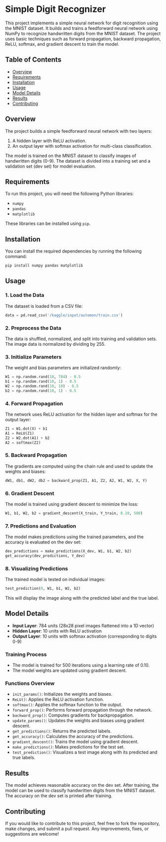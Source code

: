 # Simple Digit Recognizer

This project implements a simple neural network for digit recognition using the MNIST dataset. It builds and trains a feedforward neural network using NumPy to recognize handwritten digits from the MNIST dataset. The project uses basic techniques such as forward propagation, backward propagation, ReLU, softmax, and gradient descent to train the model.

## Table of Contents

- [Overview](#overview)
- [Requirements](#requirements)
- [Installation](#installation)
- [Usage](#usage)
- [Model Details](#model-details)
- [Results](#results)
- [Contributing](#contributing)

## Overview

The project builds a simple feedforward neural network with two layers:
1. A hidden layer with ReLU activation.
2. An output layer with softmax activation for multi-class classification.

The model is trained on the MNIST dataset to classify images of handwritten digits (0-9). The dataset is divided into a training set and a validation set (dev set) for model evaluation.

## Requirements

To run this project, you will need the following Python libraries:

- `numpy`
- `pandas`
- `matplotlib`

These libraries can be installed using `pip`.

## Installation

You can install the required dependencies by running the following command:

```bash
pip install numpy pandas matplotlib
```

## Usage

### 1. Load the Data

The dataset is loaded from a CSV file:

```python
data = pd.read_csv('/kaggle/input/automon/train.csv')
```

### 2. Preprocess the Data

The data is shuffled, normalized, and split into training and validation sets. The image data is normalized by dividing by 255.

### 3. Initialize Parameters

The weight and bias parameters are initialized randomly:

```python
W1 = np.random.rand(10, 784) - 0.5
b1 = np.random.rand(10, 1) - 0.5
W2 = np.random.rand(10, 10) - 0.5
b2 = np.random.rand(10, 1) - 0.5
```

### 4. Forward Propagation

The network uses ReLU activation for the hidden layer and softmax for the output layer:

```python
Z1 = W1.dot(X) + b1
A1 = ReLU(Z1)
Z2 = W2.dot(A1) + b2
A2 = softmax(Z2)
```

### 5. Backward Propagation

The gradients are computed using the chain rule and used to update the weights and biases:

```python
dW1, db1, dW2, db2 = backward_prop(Z1, A1, Z2, A2, W1, W2, X, Y)
```

### 6. Gradient Descent

The model is trained using gradient descent to minimize the loss:

```python
W1, b1, W2, b2 = gradient_descent(X_train, Y_train, 0.10, 500)
```

### 7. Predictions and Evaluation

The model makes predictions using the trained parameters, and the accuracy is evaluated on the dev set:

```python
dev_predictions = make_predictions(X_dev, W1, b1, W2, b2)
get_accuracy(dev_predictions, Y_dev)
```

### 8. Visualizing Predictions

The trained model is tested on individual images:

```python
test_prediction(0, W1, b1, W2, b2)
```

This will display the image along with the predicted label and the true label.

## Model Details

- **Input Layer**: 784 units (28x28 pixel images flattened into a 1D vector)
- **Hidden Layer**: 10 units with ReLU activation
- **Output Layer**: 10 units with softmax activation (corresponding to digits 0-9)

### Training Process

- The model is trained for 500 iterations using a learning rate of 0.10.
- The model weights are updated using gradient descent.

### Functions Overview

- `init_params()`: Initializes the weights and biases.
- `ReLU()`: Applies the ReLU activation function.
- `softmax()`: Applies the softmax function to the output.
- `forward_prop()`: Performs forward propagation through the network.
- `backward_prop()`: Computes gradients for backpropagation.
- `update_params()`: Updates the weights and biases using gradient descent.
- `get_predictions()`: Returns the predicted labels.
- `get_accuracy()`: Calculates the accuracy of the predictions.
- `gradient_descent()`: Trains the model using gradient descent.
- `make_predictions()`: Makes predictions for the test set.
- `test_prediction()`: Visualizes a test image along with its predicted and true labels.

## Results

The model achieves reasonable accuracy on the dev set. After training, the model can be used to classify handwritten digits from the MNIST dataset. The accuracy on the dev set is printed after training.

## Contributing

If you would like to contribute to this project, feel free to fork the repository, make changes, and submit a pull request. Any improvements, fixes, or suggestions are welcome!
